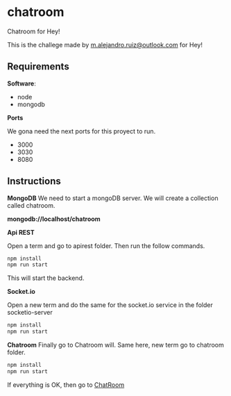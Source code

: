 # chatroom
Chatroom for Hey!


This is the challege made by m.alejandro.ruiz@outlook.com for Hey!

## Requirements

**Software**:
- node
- mongodb

**Ports**

We gona need the next ports for this proyect to run. 
- 3000
- 3030
- 8080

## Instructions

**MongoDB**
We need to start a mongoDB server. We will create a collection called chatroom.

__mongodb://localhost/chatroom__

**Api REST**

Open a term and go to apirest folder. Then run the follow commands.

```bash
npm install
npm run start
```

This will start the backend.

**Socket.io**

Open a new term and do the same for the socket.io service in the folder socketio-server

```bash
npm install
npm run start
```


**Chatroom**
Finally go to Chatroom will. Same here, new term go to chatroom folder.


```bash
npm install
npm run start
```

If everything is OK, then go to [ChatRoom](http://localhost:8080/)

